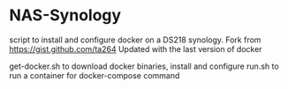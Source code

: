 # NAS-Synology
script to install and configure docker on a DS218 synology.
Fork from https://gist.github.com/ta264
Updated with the last version of docker

get-docker.sh to download docker binaries, install and configure
run.sh to run a container for docker-compose command
